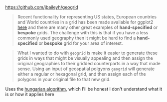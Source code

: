 https://github.com/jbaileyh/geogrid

> Recent functionality for representing US states, European countries and World countries in a grid has been made available for ggplot2 [here](https://hafen.github.io/geofacet/) and there are many other great examples of **hand-specified** or **bespoke** grids. The challenge with this is that if you have a less commonly used geography then it might be hard to find a **hand-specified** or **bespoke** grid for your area of interest.

> What I wanted to do with `geogrid` is make it easier to generate these grids in ways that might be visually appealing and then assign the original geographies to their gridded counterparts in a way that made sense. Using an input of geospatial polgyons `geogrid` will generate either a regular or hexagonal grid, and then assign each of the polygons in your original file to that new grid.

Uses the [hungarian algorithm](https://en.wikipedia.org/wiki/Hungarian_algorithm), which I'll be honest I don't understand what it is or how it applies here